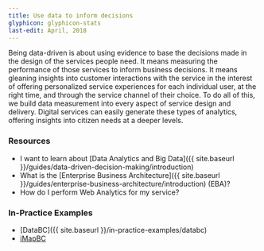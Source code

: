 ```yaml
---
title: Use data to inform decisions
glyphicon: glyphicon-stats
last-edit: April, 2018
---
```


Being data-driven is about using evidence to base the decisions made in the design of the services people need. It means measuring the performance of those services to inform business decisions. It means gleaning insights into customer interactions with the service in the interest of offering personalized service experiences for each individual user, at the right time, and through the service channel of their choice. To do all of this, we build data measurement into every aspect of service design and delivery. Digital services can easily generate these types of analytics, offering insights into citizen needs at a deeper levels.

### Resources

* I want to learn about [Data Analytics and Big Data]({{ site.baseurl }}/guides/data-driven-decision-making/introduction)
* What is the [Enterprise Business Architecture]({{ site.baseurl }}/guides/enterprise-business-architecture/introduction) (EBA)?
* How do I perform Web Analytics for my service?

### In-Practice Examples

* [DataBC]({{ site.baseurl }}/in-practice-examples/databc)
* [iMapBC](https://www2.gov.bc.ca/gov/content/data/geographic-data-services/web-based-mapping/imapbc)
